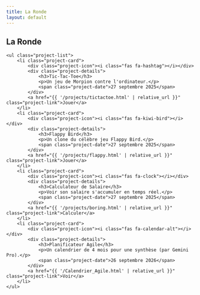```yaml
---
title: La Ronde
layout: default
---
```


<div class="container">
    <h2>La Ronde</h2>

    <ul class="project-list">
        <li class="project-card">
            <div class="project-icon"><i class="fas fa-hashtag"></i></div>
            <div class="project-details">
                <h3>Tic-Tac-Toe</h3>
                <p>Un jeu de Morpion contre l'ordinateur.</p>
                <span class="project-date">27 septembre 2025</span>
            </div>
            <a href="{{ '/projects/tictactoe.html' | relative_url }}" class="project-link">Jouer</a>
        </li>
        <li class="project-card">
            <div class="project-icon"><i class="fas fa-kiwi-bird"></i></div>
            <div class="project-details">
                <h3>Flappy Bird</h3>
                <p>Un clone du célèbre jeu Flappy Bird.</p>
                <span class="project-date">27 septembre 2025</span>
            </div>
            <a href="{{ '/projects/flappy.html' | relative_url }}" class="project-link">Jouer</a>
        </li>
        <li class="project-card">
            <div class="project-icon"><i class="fas fa-clock"></i></div>
            <div class="project-details">
                <h3>Calculateur de Salaire</h3>
                <p>Voir son salaire s'accumuler en temps réel.</p>
                <span class="project-date">27 septembre 2025</span>
            </div>
            <a href="{{ '/projects/boring.html' | relative_url }}" class="project-link">Calculer</a>
        </li>
        <li class="project-card">
            <div class="project-icon"><i class="fas fa-calendar-alt"></i></div>
            <div class="project-details">
                <h3>Planificateur Agile</h3>
                <p>Un calendrier de 4 mois pour une synthèse (par Gemini Pro).</p>
                <span class="project-date">26 septembre 2026</span>
            </div>
            <a href="{{ '/Calendrier_Agile.html' | relative_url }}" class="project-link">Voir</a>
        </li>
    </ul>
</div>
